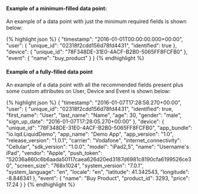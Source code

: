 
#### Example of a minimum-filled data point:

An example of a data point with just the minimum required fields is shown below:

{% highlight json %}
{
  "timestamp": "2016-01-01T00:00:00.000+00:00",
  "user": {
    "unique_id": "02318f2cdd156d78fd4431",
    "identified": true
  },
  "device": {
    "unique_id": "78F348DE-31E0-4ACF-B2B0-5065FF8FCFB0"
  },
  "event": {
    "name": "buy_product"
  }
}
{% endhighlight %}

#### Example of a fully-filled data point

An example of a data point with all the recommended fields present plus some custom attributes on User, Device and Event is shown below:

{% highlight json %}
{
  "timestamp": "2016-01-07T17:28:58.270+00:00",
  "user": {
    "unique_id": "02318f2cdd156d78fd4431",
    "identified": true,
    "first_name": "User",
    "last_name": "Name",
    "age": 30,
    "gender": "male",
    "sign_up_date": "2016-01-07T17:28:05.270+00:00"
  },
  "device": {
    "unique_id": "78F348DE-31E0-4ACF-B2B0-5065FF8FCFB0",
    "app_bundle": "io.lqd.LiquidDemo",
    "app_name": "Demo App",
    "app_version": "1.0",
    "release_version": "1.0.1",
    "carrier": "Vodafone",
    "internet_connectivity": "Cellular",
    "sdk_version": "1.0.0",
    "model": "iPad2,5",
    "name": "Username's iPad",
    "vendor": "Apple",
    "push_token": "52036a860c6b6aada50117caea626d20ed3187d6981c8190cfa6199526ce30",
    "screen_size": "768x1024",
    "system_version": "7.0.1",
    "system_language": "en",
    "locale": "en",
    "latitude": 41.342543,
    "longitude": -8.846341
  },
  "event": {
    "name": "Buy Product",
    "product_id": 3293,
    "price": 17.24
  }
}
{% endhighlight %}

